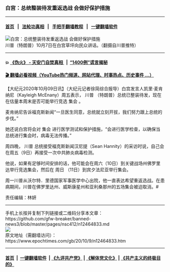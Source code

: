 ### 白宫：总统整装待发重返选战 会做好保护措施
------------------------

#### [首页](https://github.com/gfw-breaker/banned-news3/blob/master/README.md) &nbsp;&nbsp;|&nbsp;&nbsp; [法轮功真相](https://github.com/begood0513/basic/blob/master/README.md)  &nbsp;&nbsp;|&nbsp;&nbsp; [手把手翻墙教程](https://github.com/gfw-breaker/guides/wiki)  &nbsp;&nbsp;|&nbsp;&nbsp; [一键翻墙软件](https://github.com/gfw-breaker/nogfw/blob/master/README.md)  



<div><img alt="白宫：总统整装待发重返选战 会做好保护措施" class="attachment-djy_600_400 size-djy_600_400 wp-post-image" src="https://i.epochtimes.com/assets/uploads/2020/10/2020-10-08_142112.jpg"/>
<div class="caption">
 川普（特朗普）10月7日在白宫草坪向民众讲话。（翻摄自川普推特）
</div></div><hr/>

#### 💥 [《伪火》 - 天安门自焚真相 ](http://158.247.195.190:10000/videos/blog/weihuo.html)&nbsp; |&nbsp; [“1400例”谎言揭秘  ](http://158.247.195.190:10000/videos/blog/jiexi1400.html)

#### [ 🎬  翻墙必看视频（YouTube热门频道、网站代理、时事热点、历史事件 ...）](https://github.com/gfw-breaker/links/blob/master/banned.md)

<div><p>
 【大纪元2020年10月09日讯】（大纪元记者徐简综合报导）白宫发言人凯里·麦肯纳尼（Kayleigh McEnany）周五表示，
 <ok href="https://www.epochtimes.com/gb/tag/%E5%B7%9D%E6%99%AE.html">
  川普
 </ok>
 （特朗普）总统已整装待发，现在在估量本周末是否可能举行竞选
 <ok href="https://www.epochtimes.com/gb/tag/%E9%9B%86%E4%BC%9A.html">
  集会
 </ok>
 。
</p>
<p>
 麦肯纳尼告诉福克斯新闻“一旦医生同意，总统就立刻开拔，我们努力跟上总统的步伐。”
</p>
<p>
 她还说白宫将会对
 <ok href="https://www.epochtimes.com/gb/tag/%E9%9B%86%E4%BC%9A.html">
  集会
 </ok>
 进行医学测试和保护措施，“会进行医学检查，以确保当总统进行集会时，病毒无法传播。”
</p>
<p>
 周四晚，
 <ok href="https://www.epochtimes.com/gb/tag/%E5%B7%9D%E6%99%AE.html">
  川普
 </ok>
 总统接受福克斯新闻汉尼提（Sean Hannity）的采访时说，自己会在周五（9日）再接受一次中共肺炎病毒检测。
</p>
<p>
 他说，如果有足够时间安排的话，他可能会在周六（10日）到关键战场州佛罗里达举行竞选集会，然后在
 <ok href="https://www.epochtimes.com/gb/tag/%E5%91%A8%E6%97%A5.html">
  周日
 </ok>
 （11日）到宾夕法尼亚举行集会。
</p>
<p>
 周一川普从沃尔特．里德国家军事医学中心出院，他一直表达希望重返选战。在患病期间，川普在佛罗里达州、威斯康星州和亚利桑那州的五场集会被迫取消。#
</p>
<p>
 责任编辑：林妍
</p>
</div>
<hr/>
手机上长按并复制下列链接或二维码分享本文章：<br/>
https://github.com/gfw-breaker/banned-news3/blob/master/pages/nsc412/n12464833.md <br/>
<a href='https://github.com/gfw-breaker/banned-news3/blob/master/pages/nsc412/n12464833.md'><img src='https://github.com/gfw-breaker/banned-news3/blob/master/pages/nsc412/n12464833.md.png'/></a> <br/>
原文地址（需翻墙访问）：https://www.epochtimes.com/gb/20/10/9/n12464833.htm


------------------------
#### [首页](https://github.com/gfw-breaker/banned-news3/blob/master/README.md) &nbsp;|&nbsp; [一键翻墙软件](https://github.com/gfw-breaker/nogfw/blob/master/README.md) &nbsp;| [《九评共产党》](https://github.com/gfw-breaker/9ping.md/blob/master/README.md#九评之一评共产党是什么) | [《解体党文化》](https://github.com/gfw-breaker/jtdwh.md/blob/master/README.md) | [《共产主义的终极目的》](https://github.com/gfw-breaker/gczydzjmd.md/blob/master/README.md)


<img src='http://gfw-breaker.win/banned-news3/pages/nsc412/n12464833.md' width='0px' height='0px'/>